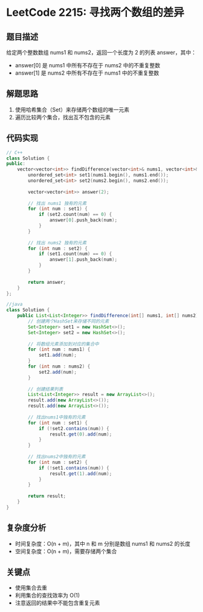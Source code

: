 # LeetCode 2215: 寻找两个数组的差异

## 题目描述
给定两个整数数组 nums1 和 nums2，返回一个长度为 2 的列表 answer，其中：
- answer[0] 是 nums1 中所有不存在于 nums2 中的不重复整数
- answer[1] 是 nums2 中所有不存在于 nums1 中的不重复整数

## 解题思路
1. 使用哈希集合（Set）来存储两个数组的唯一元素
2. 遍历比较两个集合，找出互不包含的元素

## 代码实现
```cpp
// C++
class Solution {
public:
    vector<vector<int>> findDifference(vector<int>& nums1, vector<int>& nums2) {
        unordered_set<int> set1(nums1.begin(), nums1.end());
        unordered_set<int> set2(nums2.begin(), nums2.end());
        
        vector<vector<int>> answer(2);
        
        // 找出 nums1 独有的元素
        for (int num : set1) {
            if (set2.count(num) == 0) {
                answer[0].push_back(num);
            }
        }
        
        // 找出 nums2 独有的元素
        for (int num : set2) {
            if (set1.count(num) == 0) {
                answer[1].push_back(num);
            }
        }
        
        return answer;
    }
};
```

```java
//java
class Solution {
    public List<List<Integer>> findDifference(int[] nums1, int[] nums2) {
        // 创建两个HashSet来存储不同的元素
        Set<Integer> set1 = new HashSet<>();
        Set<Integer> set2 = new HashSet<>();
        
        // 将数组元素添加到对应的集合中
        for (int num : nums1) {
            set1.add(num);
        }
        for (int num : nums2) {
            set2.add(num);
        }
        
        // 创建结果列表
        List<List<Integer>> result = new ArrayList<>();
        result.add(new ArrayList<>());
        result.add(new ArrayList<>());
        
        // 找出nums1中独有的元素
        for (int num : set1) {
            if (!set2.contains(num)) {
                result.get(0).add(num);
            }
        }
        
        // 找出nums2中独有的元素
        for (int num : set2) {
            if (!set1.contains(num)) {
                result.get(1).add(num);
            }
        }
        
        return result;
    }
}
```

## 复杂度分析
- 时间复杂度：O(n + m)，其中 n 和 m 分别是数组 nums1 和 nums2 的长度
- 空间复杂度：O(n + m)，需要存储两个集合

## 关键点
- 使用集合去重
- 利用集合的查找效率为 O(1)
- 注意返回的结果中不能包含重复元素